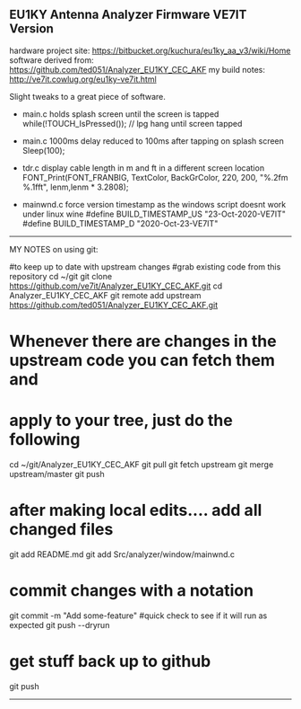 EU1KY Antenna Analyzer Firmware VE7IT Version
------------------------------------------------------------------------

hardware project site: https://bitbucket.org/kuchura/eu1ky_aa_v3/wiki/Home
software derived from: https://github.com/ted051/Analyzer_EU1KY_CEC_AKF
my build notes: http://ve7it.cowlug.org/eu1ky-ve7it.html

Slight tweaks to a great piece of software.
- main.c holds splash screen until the screen is tapped
    while(!TOUCH_IsPressed());      // lpg hang until screen tapped

- main.c 1000ms delay reduced to 100ms after tapping on splash screen
    Sleep(100);

- tdr.c  display cable length in m and ft in a different screen location
    FONT_Print(FONT_FRANBIG, TextColor, BackGrColor, 220, 200, "%.2fm %.1fft", lenm,lenm * 3.2808);

- mainwnd.c force version timestamp as the windows script doesnt work under linux wine
    #define BUILD_TIMESTAMP_US "23-Oct-2020-VE7IT"
    #define BUILD_TIMESTAMP_D "2020-Oct-23-VE7IT"
------------------------------------------------------------------------

MY NOTES on using git:

#to keep up to date with upstream changes
#grab existing code from this repository
cd ~/git
git clone https://github.com/ve7it/Analyzer_EU1KY_CEC_AKF.git
cd Analyzer_EU1KY_CEC_AKF
git remote add upstream https://github.com/ted051/Analyzer_EU1KY_CEC_AKF.git




# Whenever there are changes in the upstream code you can fetch them and 
# apply to your tree, just do the following
cd ~/git/Analyzer_EU1KY_CEC_AKF
git pull
git fetch upstream
git merge upstream/master
git push

# after making local edits.... add all changed files
git add README.md
git add Src/analyzer/window/mainwnd.c
# commit changes with a notation
git commit -m "Add some-feature"
#quick check to see if it will run as expected
git push --dryrun
# get stuff back up to github
git push

------------------------------------------------------------------------


